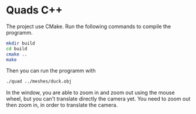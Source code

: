 # Quads C++

The project use CMake. Run the following commands to compile the programm.
```bash
mkdir build
cd build
cmake ..
make
```
Then you can run the programm with
```bash
./quad ../meshes/duck.obj
```
In the window, you are able to zoom in and zoom out using the mouse wheel, but you can't translate directly the camera yet. You need to zoom out then zoom in, in order to translate the camera.